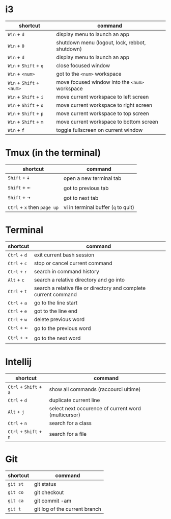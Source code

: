 # i3

| shortcut | command |
|---|---|
|`Win` + `d`|display menu to launch an app |
|`Win` + `0`| shutdown menu (logout, lock, rebbot, shutdown) |
|`Win` + `d` | display menu to launch an app |
|`Win` + `Shift` + `q` | close focused window |
|`Win` + `<num>` | got to the `<num>` workspace |
|`Win` + `Shift` + `<num>` | move focused window into the `<num>` workspace |
|`Win` + `Shift` + `i` | move current workspace to left screen |
|`Win` + `Shift` + `o` | move current workspace to right screen |
|`Win` + `Shift` + `p` | move current workspace to top screen |
|`Win` + `Shift` + `m` | move current workspace to bottom screen |
|`Win` + `f` | toggle fullscreen on current window  |

# Tmux (in the terminal)

| shortcut | command |
|---|---|
|`Shift` + `🠇` | open a new terminal tab |
|`Shift` + `🠄` | got to previous tab |
|`Shift` + `🠦` | got to next tab |
|`Ctrl` + `x` then `page up` | vi in terminal buffer (`q` to quit) |

# Terminal

| shortcut | command |
|---|---|
|`Ctrl` + `d` | exit current bash session |
|`Ctrl` + `c` | stop or cancel current command |
|`Ctrl` + `r` | search in command history |
|`Alt` + `c` | search a relative directory and go into |
`Ctrl` + `t` | search a relative file or directory and complete current command |
|`Ctrl` + `a` | go to the line start |
|`Ctrl` + `e` | got to the line end |
|`Ctrl` + `w` | delete previous word |
|`Ctrl` + `🠄` | go to the previous word |
|`Ctrl` + `🠦` | go to the next word |

# Intellij

| shortcut | command |
|---|---|
|`Ctrl` + `Shift` + `a` | show all commands (raccourci ultime) |
|`Ctrl` + `d` | duplicate current line |
|`Alt` + `j` | select next occurence of current word (multicursor)|
|`Ctrl` + `n` | search for a class |
|`Ctrl` + `Shift` + `n` | search for a file |

# Git

| shortcut | command |
|---|---|
|`git st` | git status |
|`git co` | git checkout |
|`git ca` | git commit -am |
|`git t` | git log of the current branch |

